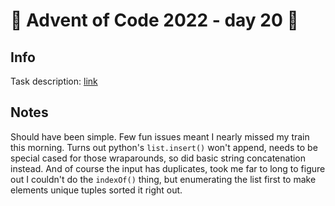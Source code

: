 # 🎄 Advent of Code 2022 - day 20 🎄

## Info

Task description: [link](https://adventofcode.com/2022/day/20)

## Notes

Should have been simple.
Few fun issues meant I nearly missed my train this morning.
Turns out python's `list.insert()` won't append, needs to be special cased for those wraparounds, so did basic string concatenation instead.
And of course the input has duplicates, took me far to long to figure out I couldn't do the `indexOf()` thing, but enumerating the list first to make elements unique tuples sorted it right out.